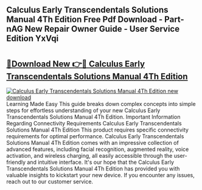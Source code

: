 ## Calculus Early Transcendentals Solutions Manual 4Th Edition Free Pdf Download - Part-nAG New Repair Owner Guide - User Service Edition YxVqi

# <h2><a href="http://bc8473.oget.top/?id=Calculus+Early+Transcendentals+Solutions+Manual+4Th+Edition">🔗Download New 👉🔴 Calculus Early Transcendentals Solutions Manual 4Th Edition</a></h2>

[![Calculus Early Transcendentals Solutions Manual 4Th Edition new download](https://i.imgur.com/5g1atiW.png)](http://bc8473.oget.top/?id=Calculus+Early+Transcendentals+Solutions+Manual+4Th+Edition)
Learning Made Easy This guide breaks down complex concepts into simple steps for effortless understanding of your new Calculus Early Transcendentals Solutions Manual 4Th Edition. Important Information Regarding Connectivity Requirements Calculus Early Transcendentals Solutions Manual 4Th Edition This product requires specific connectivity requirements for optimal performance. Calculus Early Transcendentals Solutions Manual 4Th Edition comes with an impressive collection of advanced features, including facial recognition, augmented reality, voice activation, and wireless charging, all easily accessible through the user-friendly and intuitive interface. It's our hope that the Calculus Early Transcendentals Solutions Manual 4Th Edition has provided you with valuable insights to kickstart your new device. If you encounter any issues, reach out to our customer service.
